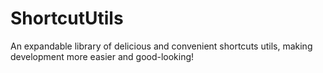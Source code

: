 # ShortcutUtils
An expandable library of delicious and convenient shortcuts utils, making development more easier and good-looking!


